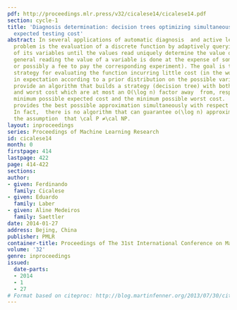 ```yaml
---
pdf: http://proceedings.mlr.press/v32/cicalese14/cicalese14.pdf
section: cycle-1
title: 'Diagnosis determination: decision trees optimizing simultaneously worst and
  expected testing cost'
abstract: In several applications of automatic diagnosis  and active learning a central
  problem is the evaluation of a discrete function by adaptively querying the values
  of its variables until the values read uniquely determine the value of the function.   In
  general reading the value of a variable is done at the expense of some cost (computational
  or possibly a fee to pay the corresponding experiment). The goal is to design a
  strategy for evaluating the function incurring little cost (in the worst case or
  in expectation according to a prior distribution on the possible variables’ assignments).  We
  provide an algorithm that builds a strategy (decision tree) with both expected cost
  and worst cost which are at most an O(\log n) factor away  from, respectively, the
  minimum possible expected cost and the minimum possible worst cost.  Our algorithm
  provides the best possible approximation simultaneously with respect to both criteria.
  In fact,  there is no algorithm that can guarantee o(\log n) approximation, under
  the assumption  that \cal P ≠\cal NP.
layout: inproceedings
series: Proceedings of Machine Learning Research
id: cicalese14
month: 0
firstpage: 414
lastpage: 422
page: 414-422
sections: 
author:
- given: Ferdinando
  family: Cicalese
- given: Eduardo
  family: Laber
- given: Aline Medeiros
  family: Saettler
date: 2014-01-27
address: Bejing, China
publisher: PMLR
container-title: Proceedings of The 31st International Conference on Machine Learning
volume: '32'
genre: inproceedings
issued:
  date-parts:
  - 2014
  - 1
  - 27
# Format based on citeproc: http://blog.martinfenner.org/2013/07/30/citeproc-yaml-for-bibliographies/
---
```

